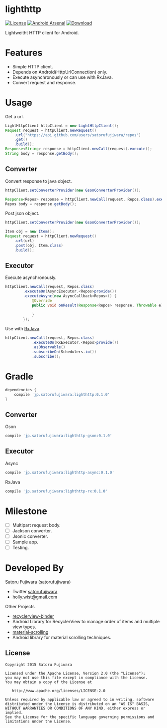 lighthttp
===

[![License](https://img.shields.io/badge/license-Apache%202-blue.svg)](https://www.apache.org/licenses/LICENSE-2.0)
[![Android Arsenal](https://img.shields.io/badge/Android%20Arsenal-lighthttp-green.svg?style=flat)](https://android-arsenal.com/details/1/2543)
[![Download](https://api.bintray.com/packages/satorufujiwara/maven/lighthttp/images/download.svg)](https://bintray.com/satorufujiwara/maven/lighthttp/_latestVersion)

Lightweitht HTTP client for Android.

# Features
* Simple HTTP client. 
* Depends on Android(HttpUrlConnection) only.
* Execute asynchronously or can use with RxJava.
* Convert request and response.

# Usage

Get a url.
```java
LightHttpClient httpClient = new LightHttpClient();
Request request = httpClient.newRequest()
    .url("https://api.github.com/users/satorufujiwara/repos")
    .get()
    .build();
Response<String> response = httpClient.newCall(request).execute();
String body = response.getBody();
```

## Converter

Convert response to java object.
```java
httpClient.setConverterProvider(new GsonConverterProvider());

Response<Repos> response = httpClient.newCall(request, Repos.class).execute();
Repos body = response.getBody();
```

Post json object.
```java
httpClient.setConverterProvider(new GsonConverterProvider());

Item obj = new Item();
Request request = httpClient.newRequest()
    .url(url)
    .post(obj, Item.class)
    .build();
```

## Executor

Execute asynchronously.
```java
httpClient.newCall(request, Repos.class)
        .executeOn(AsyncExecutor.<Repos>provide())
        .executeAsync(new AsyncCallback<Repos>() {
            @Override
            public void onResult(Response<Repos> response, Throwable e) {
                
            }
        });
```
Use with [RxJava](https://github.com/ReactiveX/RxJava).
```java
httpClient.newCall(request, Repos.class)
            .executeOn(RxExecutor.<Repos>provide())
            .asObservable()
            .subscribeOn(Schedulers.io())
            .subscribe();
```


# Gradle

```groovy
dependencies {
    compile 'jp.satorufujiwara:lighthttp:0.1.0'
}
```

## Converter
Gson
```groovy
compile 'jp.satorufujiwara:lighthttp-gson:0.1.0'
```

## Executor
Async
```groovy
compile 'jp.satorufujiwara:lighthttp-async:0.1.0'
```
RxJava
```groovy
compile 'jp.satorufujiwara:lighthttp-rx:0.1.0'
```

# Milestone

- [ ] Multipart request body.
- [ ] Jackson converter.
- [ ] Jsonic converter.
- [ ] Sample app.
- [ ] Testing.

# Developed By

Satoru Fujiwara (satorufujiwara)
* Twitter [satorufujiwara](https://twitter.com/satorufujiwara)
* holly.wist@gmail.com
 
Other Projects
* [recyclerview-binder](https://github.com/satorufujiwara/recyclerview-binder)
 * Android Library for RecyclerView to manage order of items and multiple view types. 
* [material-scrolling](https://github.com/satorufujiwara/material-scrolling)
 * Android library for material scrolling techniques.

License
-------
    Copyright 2015 Satoru Fujiwara

    Licensed under the Apache License, Version 2.0 (the "License");
    you may not use this file except in compliance with the License.
    You may obtain a copy of the License at

       http://www.apache.org/licenses/LICENSE-2.0

    Unless required by applicable law or agreed to in writing, software
    distributed under the License is distributed on an "AS IS" BASIS,
    WITHOUT WARRANTIES OR CONDITIONS OF ANY KIND, either express or implied.
    See the License for the specific language governing permissions and
    limitations under the License.

